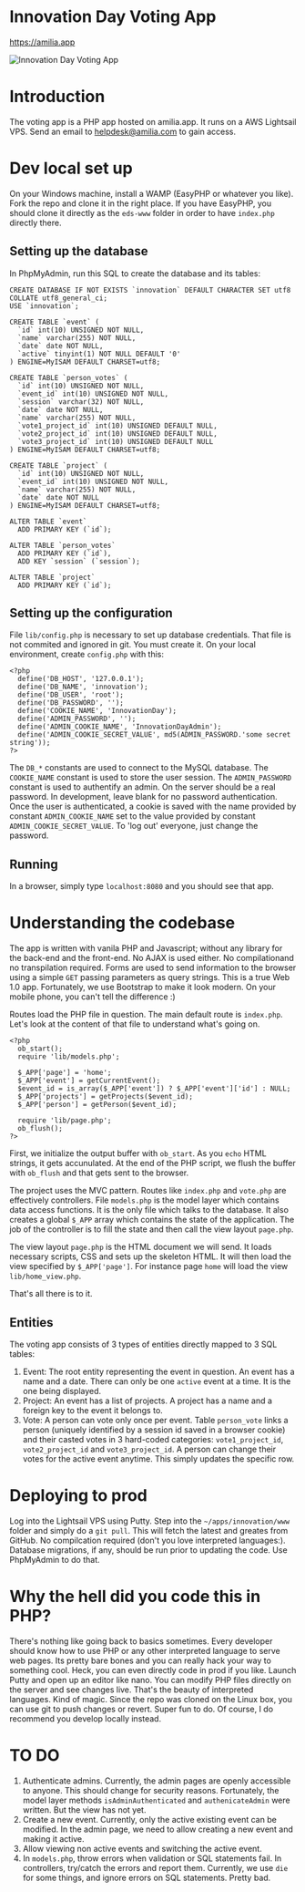 # Innovation Day Voting App

https://amilia.app

![Innovation Day Voting App](img/preview.png)


# Introduction
The voting app is a PHP app hosted on amilia.app. It runs on a AWS Lightsail VPS. Send an email to helpdesk@amilia.com to gain access.

# Dev local set up
On your Windows machine, install a WAMP (EasyPHP or whatever you like). Fork the repo and clone it in the right place. If you have EasyPHP, you should clone it directly as the `eds-www` folder in order to have `index.php` directly there.

## Setting up the database
In PhpMyAdmin, run this SQL to create the database and its tables:
```
CREATE DATABASE IF NOT EXISTS `innovation` DEFAULT CHARACTER SET utf8 COLLATE utf8_general_ci;
USE `innovation`;

CREATE TABLE `event` (
  `id` int(10) UNSIGNED NOT NULL,
  `name` varchar(255) NOT NULL,
  `date` date NOT NULL,
  `active` tinyint(1) NOT NULL DEFAULT '0'
) ENGINE=MyISAM DEFAULT CHARSET=utf8;

CREATE TABLE `person_votes` (
  `id` int(10) UNSIGNED NOT NULL,
  `event_id` int(10) UNSIGNED NOT NULL,
  `session` varchar(32) NOT NULL,
  `date` date NOT NULL,
  `name` varchar(255) NOT NULL,
  `vote1_project_id` int(10) UNSIGNED DEFAULT NULL,
  `vote2_project_id` int(10) UNSIGNED DEFAULT NULL,
  `vote3_project_id` int(10) UNSIGNED DEFAULT NULL
) ENGINE=MyISAM DEFAULT CHARSET=utf8;

CREATE TABLE `project` (
  `id` int(10) UNSIGNED NOT NULL,
  `event_id` int(10) UNSIGNED NOT NULL,
  `name` varchar(255) NOT NULL,
  `date` date NOT NULL
) ENGINE=MyISAM DEFAULT CHARSET=utf8;

ALTER TABLE `event`
  ADD PRIMARY KEY (`id`);

ALTER TABLE `person_votes`
  ADD PRIMARY KEY (`id`),
  ADD KEY `session` (`session`);

ALTER TABLE `project`
  ADD PRIMARY KEY (`id`);
```

## Setting up the configuration
File `lib/config.php` is necessary to set up database credentials. That file is not commited and ignored in git. You must create it. On your local environment, create `config.php` with this:
```
<?php
  define('DB_HOST', '127.0.0.1');
  define('DB_NAME', 'innovation');
  define('DB_USER', 'root');
  define('DB_PASSWORD', '');
  define('COOKIE_NAME', 'InnovationDay');
  define('ADMIN_PASSWORD', '');
  define('ADMIN_COOKIE_NAME', 'InnovationDayAdmin');
  define('ADMIN_COOKIE_SECRET_VALUE', md5(ADMIN_PASSWORD.'some secret string'));
?>
```
The `DB_*` constants are used to connect to the MySQL database.
The `COOKIE_NAME` constant is used to store the user session.
The `ADMIN_PASSWORD` constant is used to authentify an admin. On the server should be a real password. In development, leave blank for no password authentication. Once the user is authenticated, a cookie is saved with the name provided by constant `ADMIN_COOKIE_NAME` set to the value provided by constant `ADMIN_COOKIE_SECRET_VALUE`. To 'log out' everyone, just change the password.

## Running
In a browser, simply type `localhost:8080` and you should see that app.


# Understanding the codebase

The app is written with vanila PHP and Javascript; without any library for the back-end and the front-end. No AJAX is used either. No compilationand no transpilation required. Forms are used to send information to the browser using a simple `GET` passing parameters as query strings. This is a true Web 1.0 app. Fortunately, we use Bootstrap to make it look modern. On your mobile phone, you can't tell the difference :)

Routes load the PHP file in question. The main default route is `index.php`. Let's look at the content of that file to understand what's going on.
```
<?php
  ob_start();
  require 'lib/models.php';

  $_APP['page'] = 'home';
  $_APP['event'] = getCurrentEvent();
  $event_id = is_array($_APP['event']) ? $_APP['event']['id'] : NULL;
  $_APP['projects'] = getProjects($event_id);
  $_APP['person'] = getPerson($event_id);

  require 'lib/page.php';
  ob_flush();
?>
```

First, we initialize the output buffer with `ob_start`. As you `echo` HTML strings, it gets accunulated. At the end of the PHP script, we flush the buffer with `ob_flush` and that gets sent to the browser.

The project uses the MVC pattern. Routes like `index.php` and `vote.php` are effectively controllers. File `models.php` is the model layer which contains data access functions. It is the only file which talks to the database. It also creates a global `$_APP` array which contains the state of the application. The job of the controller is to fill the state and then call the view layout `page.php`.

The view layout `page.php` is the HTML document we will send. It loads necessary scripts, CSS and sets up the skeleton HTML. It will then load the view specified by `$_APP['page']`. For instance page `home` will load the view `lib/home_view.php`.

That's all there is to it.

## Entities
The voting app consists of 3 types of entities directly mapped to 3 SQL tables:
1. Event: The root entity representing the event in question. An event has a name and a date. There can only be one `active` event at a time. It is the one being displayed.
2. Project: An event has a list of projects. A project has a name and a foreign key to the event it belongs to.
3. Vote: A person can vote only once per event. Table `person_vote` links a person (uniquely identified by a session id saved in a browser cookie) and their casted votes in 3 hard-coded categories: `vote1_project_id`, `vote2_project_id` and `vote3_project_id`. A person can change their votes for the active event anytime. This simply updates the specific row.


# Deploying to prod
Log into the Lightsail VPS using Putty. Step into the `~/apps/innovation/www` folder and simply do a `git pull`. This will fetch the latest and greates from GitHub. No compilcation required (don't you love interpreted languages:). Database migrations, if any, should be run prior to updating the code. Use PhpMyAdmin to do that.

# Why the hell did you code this in PHP?
There's nothing like going back to basics sometimes. Every developer should know how to use PHP or any other interpreted language to serve web pages. Its pretty bare bones and you can really hack your way to something cool. Heck, you can even directly code in prod if you like. Launch Putty and open up an editor like nano. You can modify PHP files directly on the server and see changes live. That's the beauty of interpreted languages. Kind of magic. Since the repo was cloned on the Linux box, you can use git to push changes or revert. Super fun to do. Of course, I do recommend you develop locally instead.


# TO DO
1. Authenticate admins. Currently, the admin pages are openly accessible to anyone. This should change for security reasons. Fortunately, the model layer methods `isAdminAuthenticated` and `authenicateAdmin` were written. But the view has not yet.
2. Create a new event. Currently, only the active existing event can be modified. In the admin page, we need to allow creating a new event and making it active.
3. Allow viewing non active events and switching the active event.
4. In `models.php`, throw errors when validation or SQL statements fail. In controllers, try/catch the errors and report them. Currently, we use `die` for some things, and ignore errors on SQL statements. Pretty bad.

